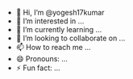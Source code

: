 - 👋 Hi, I’m @yogesh17kumar
- 👀 I’m interested in ...
- 🌱 I’m currently learning ...
- 💞️ I’m looking to collaborate on ...
- 📫 How to reach me ...
- 😄 Pronouns: ...
- ⚡ Fun fact: ...

<!---
yogesh17kumar/yogesh17kumar is a ✨ special ✨ repository because its `README.md` (this file) appears on your GitHub profile.
You can click the Preview link to take a look at your changes.
--->
